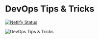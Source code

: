 # DevOps Tips & Tricks

[![Netlify Status](https://api.netlify.com/api/v1/badges/77f165dd-c2b0-4bc6-9627-9d47fb9c0076/deploy-status)](https://app.netlify.com/sites/devopstips/deploys)

![DevOps Tips & Tricks](https://user-images.githubusercontent.com/118744/109958381-37ced400-7cf7-11eb-88f8-91eb25a6df95.png)
